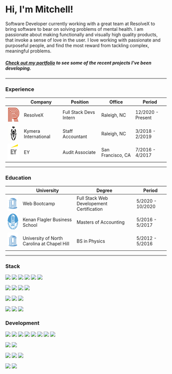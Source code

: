 # Hi, I'm Mitchell!

Software Developer currently working with a great team at ResolveX to bring software to bear on solving problems of mental health. I am passionate about making functionally and visually high quality products, that invoke a sense of love in the user. I love working with passionate and purposeful people, and find the most reward from tackling complex, meaningful problems.

##### <a href="http://whoismitchell.com/">Check out my portfolio</a> to see some of the recent projects I've been developing.

---

### Experience

|                                                                                                                                  | Company              | Position         | Office          | Period        |
| -------------------------------------------------------------------------------------------------------------------------------- | -------------------- | ---------------- | --------------- | ------------------ |
| <img src="https://github.com/mitchellmunderwood/mitchellmunderwood/raw/master/ResolveX.jpg" alt="drawing" width="80" height="50"/> | ResolveX | Full Stack Devs Intern | Raleigh, NC     | 12/2020 - Present  |
| <img src="https://github.com/mitchellmunderwood/mitchellmunderwood/raw/master/Kymera.jpg" alt="drawing" width="80" height="50"/> | Kymera International | Staff Accountant | Raleigh, NC     | 3/2018 - 2/2019 |
| <img src="https://github.com/mitchellmunderwood/mitchellmunderwood/raw/master/EY.png" alt="drawing" width="80" height="50"/>     |                       EY               | Audit Associate | San Francisco, CA | 7/2016 - 4/2017 |

---

### Education

|                                                                                                                               | University                                  | Degree                                    | Period             |
| ----------------------------------------------------------------------------------------------------------------------------- | ------------------------------------------- | ----------------------------------------- | ----------------------- |
| <img src="https://github.com/mitchellmunderwood/mitchellmunderwood/raw/master/UNC.jpg" width="80" height="50"/>               | Web Bootcamp                                | Full Stack Web Developement Certification |  5/2020 - 10/2020                       |
| <img src="https://github.com/mitchellmunderwood/mitchellmunderwood/raw/master/KF.png" alt="drawing" width="80" height="50"/>  | Kenan Flagler Business School               | Masters of Accounting                     |   5/2016 - 5/2017                      |
| <img src="https://github.com/mitchellmunderwood/mitchellmunderwood/raw/master/UNC.jpg" alt="drawing" width="80" height="50"/> | University of North Carolina at Chapel Hill | BS in Physics                             | 5/2012 - 5/2016 |

---

### Stack

![](https://img.shields.io/badge/Code-JavaScript-informational?style=flat&logo=javascript&logoColor=white&color=2bbc8a)
![](https://img.shields.io/badge/Code-TypeScript-informational?style=flat&logo=typescript&logoColor=white&color=2bbc8a)
![](https://img.shields.io/badge/Code-React-informational?style=flat&logo=react&logoColor=white&color=2bbc8a)
![](https://img.shields.io/badge/Code-Redux-informational?style=flat&logo=redux&logoColor=white&color=2bbc8a)
![](https://img.shields.io/badge/Code-Babel-informational?style=flat&logo=babel&logoColor=white&color=2bbc8a)
![](https://img.shields.io/badge/Code-jQuery-informational?style=flat&logo=jquery&logoColor=white&color=2bbc8a)

![](https://img.shields.io/badge/Code-HTML5-informational?style=flat&logo=html5&logoColor=white&color=2bbc8a)
![](https://img.shields.io/badge/Code-CSS3-informational?style=flat&logo=css3&logoColor=white&color=2bbc8a)
![](https://img.shields.io/badge/Code-Bootstrap-informational?style=flat&logo=bootstrap&logoColor=white&color=2bbc8a)
![](https://img.shields.io/badge/Code-Material_Design-informational?style=flat&logo=material-design&logoColor=white&color=2bbc8a)

![](https://img.shields.io/badge/Code-Handlebars-informational?style=flat&logo=handlebars&logoColor=white&color=2bbc8a)
![](https://img.shields.io/badge/Code-Express-informational?style=flat&logo=expressjs&logoColor=white&color=2bbc8a)
![](https://img.shields.io/badge/Code-NodeJS-informational?style=flat&logo=node-dot-js&logoColor=white&color=2bbc8a)

![](https://img.shields.io/badge/Data-PostgreSQL-informational?style=flat&logo=postgresql&logoColor=white&color=2bbc8a)
![](https://img.shields.io/badge/Data-MongoDB-informational?style=flat&logo=mongodb&logoColor=white&color=2bbc8a)
![](https://img.shields.io/badge/Data-mysql-informational?style=flat&logo=mysql&logoColor=white&color=2bbc8a)

### Development

![](https://img.shields.io/badge/OS-Mac-informational?style=flat&logo=ios&logoColor=white&color=2bbc8a)
![](https://img.shields.io/badge/Editor-VS_Code-informational?style=flat&logo=visual-studio-code&logoColor=white&color=2bbc8a)
![](https://img.shields.io/badge/Shell-Bash-informational?style=flat&logo=gnu-bash&logoColor=white&color=2bbc8a)
![](https://img.shields.io/badge/Code-NPM-informational?style=flat&logo=NPM&logoColor=white&color=2bbc8a)
![](https://img.shields.io/badge/Code-Homebrew-informational?style=flat&logo=homebrew&logoColor=white&color=2bbc8a)
![](https://img.shields.io/badge/Code-JSON-informational?style=flat&logo=json&logoColor=white&color=2bbc8a)
![](https://img.shields.io/badge/Code-TravisCI-informational?style=flat&logo=travisci&logoColor=white&color=2bbc8a)
![](https://img.shields.io/badge/Code-Nodemon-informational?style=flat&logo=nodemon&logoColor=white&color=2bbc8a)

![](https://img.shields.io/badge/Tools-Postman-informational?style=flat&logo=postman&logoColor=white&color=2bbc8a)
![](https://img.shields.io/badge/Tools-Heroku-informational?style=flat&logo=heroku&logoColor=white&color=2bbc8a)

![](https://img.shields.io/badge/Code-GIT-informational?style=flat&logo=git&logoColor=white&color=2bbc8a)
![](https://img.shields.io/badge/Tools-Github-informational?style=flat&logo=github&logoColor=white&color=2bbc8a)
![](https://img.shields.io/badge/Tools-Gitlab-informational?style=flat&logo=gitlab&logoColor=white&color=2bbc8a)

![](https://img.shields.io/badge/Tools-Office_365-informational?style=flat&logo=microsoft-office&logoColor=white&color=2bbc8a)
![](https://img.shields.io/badge/Tools-Microsoft_Teams-informational?style=flat&logo=microsoft-teams&logoColor=white&color=2bbc8a)

